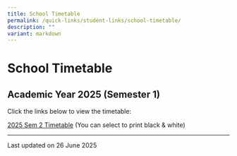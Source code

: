 ```yaml
---
title: School Timetable
permalink: /quick-links/student-links/school-timetable/
description: ""
variant: markdown
---
```

School Timetable
================

Academic Year 2025 (Semester 1)
-------------------------------

Click the links below to view the timetable:

[2025 Sem 2 Timetable](/files/2025_SEM_2_Timetable_CMclasses_26_06_2025_new.pdf) (You can select to print black & white)



* * *

Last updated on 26 June 2025